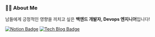 ### 👨‍💻 About Me
남들에게 긍정적인 영향을 끼치고 싶은 **백엔드 개발자, Devops 엔지니어**입니다!

<div>
  
  [![Notion Badge](https://img.shields.io/badge/-Portfolio-000000?logo=Notion)](https://www.notion.so/jaeseongdev/Jaeseong-Park-07ebffdf36414604a7fb8a4cca6a08ed)
  [![Tech Blog Badge](http://img.shields.io/badge/-Tech%20blog-black?style=flat-square&logo=github&link=https://jaeseongdev.github.io/)](https://jaeseongdev.github.io/)

</div>
